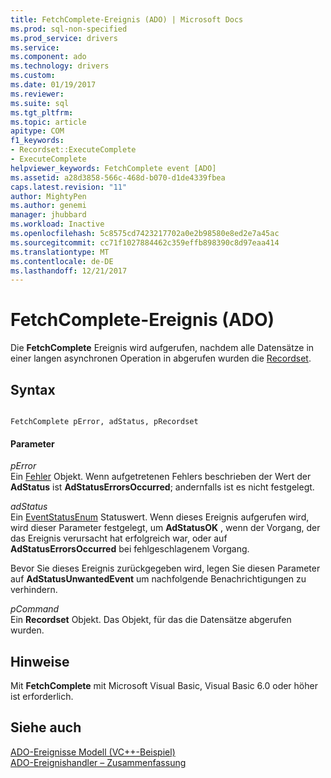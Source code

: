 ```yaml
---
title: FetchComplete-Ereignis (ADO) | Microsoft Docs
ms.prod: sql-non-specified
ms.prod_service: drivers
ms.service: 
ms.component: ado
ms.technology: drivers
ms.custom: 
ms.date: 01/19/2017
ms.reviewer: 
ms.suite: sql
ms.tgt_pltfrm: 
ms.topic: article
apitype: COM
f1_keywords:
- Recordset::ExecuteComplete
- ExecuteComplete
helpviewer_keywords: FetchComplete event [ADO]
ms.assetid: a28d3858-566c-468d-b070-d1de4339fbea
caps.latest.revision: "11"
author: MightyPen
ms.author: genemi
manager: jhubbard
ms.workload: Inactive
ms.openlocfilehash: 5c8575cd7423217702a0e2b98580e8ed2e7a45ac
ms.sourcegitcommit: cc71f1027884462c359effb898390c8d97eaa414
ms.translationtype: MT
ms.contentlocale: de-DE
ms.lasthandoff: 12/21/2017
---
```

# <a name="fetchcomplete-event-ado"></a>FetchComplete-Ereignis (ADO)
Die **FetchComplete** Ereignis wird aufgerufen, nachdem alle Datensätze in einer langen asynchronen Operation in abgerufen wurden die [Recordset](../../../ado/reference/ado-api/recordset-object-ado.md).  
  
## <a name="syntax"></a>Syntax  
  
```  
  
FetchComplete pError, adStatus, pRecordset  
```  
  
#### <a name="parameters"></a>Parameter  
 *pError*  
 Ein [Fehler](../../../ado/reference/ado-api/error-object.md) Objekt. Wenn aufgetretenen Fehlers beschrieben der Wert der **AdStatus** ist **AdStatusErrorsOccurred**; andernfalls ist es nicht festgelegt.  
  
 *adStatus*  
 Ein [EventStatusEnum](../../../ado/reference/ado-api/eventstatusenum.md) Statuswert. Wenn dieses Ereignis aufgerufen wird, wird dieser Parameter festgelegt, um **AdStatusOK** , wenn der Vorgang, der das Ereignis verursacht hat erfolgreich war, oder auf **AdStatusErrorsOccurred** bei fehlgeschlagenem Vorgang.  
  
 Bevor Sie dieses Ereignis zurückgegeben wird, legen Sie diesen Parameter auf **AdStatusUnwantedEvent** um nachfolgende Benachrichtigungen zu verhindern.  
  
 *pCommand*  
 Ein **Recordset** Objekt. Das Objekt, für das die Datensätze abgerufen wurden.  
  
## <a name="remarks"></a>Hinweise  
 Mit **FetchComplete** mit Microsoft Visual Basic, Visual Basic 6.0 oder höher ist erforderlich.  
  
## <a name="see-also"></a>Siehe auch  
 [ADO-Ereignisse Modell (VC++-Beispiel)](../../../ado/reference/ado-api/ado-events-model-example-vc.md)   
 [ADO-Ereignishandler – Zusammenfassung](../../../ado/guide/data/ado-event-handler-summary.md)
